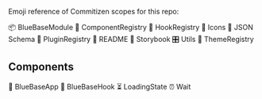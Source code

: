 Emoji reference of Commitizen scopes for this repo:

📦 BlueBaseModule
🎁 ComponentRegistry
🎣 HookRegistry
🗿 Icons
🍱 JSON Schema
🔌 PluginRegistry
📖 README
📕 Storybook
🎛 Utils
🎨 ThemeRegistry

## Components

🚀 BlueBaseApp
🎣 BlueBaseHook
⏳ LoadingState
⏰ Wait